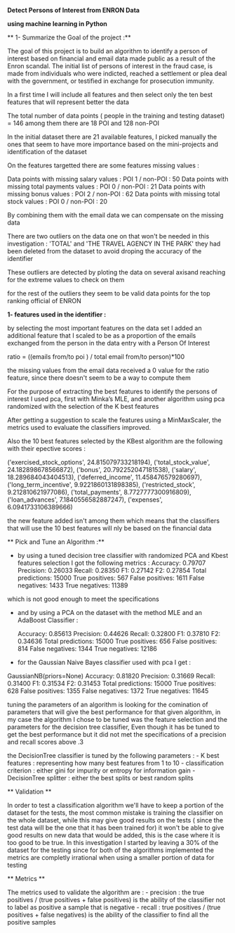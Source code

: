 **Detect Persons of Interest from ENRON Data**

**using machine learning in Python**


** 1- Summarize the Goal of the project :**

The goal of this project is to build an algorithm to identify a person of interest based on financial and email data made public as a result of the Enron scandal. The initial list of persons of interest in the fraud case, is made from individuals who were indicted, reached a settlement or plea deal with the government, or testified in exchange for prosecution immunity.

In a first time I will include all features and then select only the ten best features that will represent better the data

The total number of data points ( people in the training and testing dataset) = 146
among them there are 18 POI and 128 non-POI

In the initial dataset there are 21 available features, I picked manually the ones that seem to have more importance based on the mini-projects and identification of the dataset

On the features targetted there are some features missing values :

Data points with missing salary values : POI  1  / non-POI :  50
Data points with missing total payments values : POI  0  / non-POI :  21
Data points with missing bonus values : POI  2  / non-POI :  62
Data points with missing total stock values : POI  0  / non-POI :  20

By combining them with the email data we can compensate on the missing data

There are two outliers on the data one on that won't be needed in this investigation : 'TOTAL' and 'THE TRAVEL AGENCY IN THE PARK'
they had been deleted from the dataset to avoid droping the accuracy of the identifier

These outliers are detected by ploting the data on several axisand reaching for the extreme values to check on them

for the rest of the outliers they seem to be valid data points for the top ranking official of ENRON

**1- features used in the identifier :**

by selecting the most important features on the data set I added an additional feature that I scaled to be as a proportion of the emails
exchanged from the person in the data entry with a Person Of Interest

ratio = ((emails from/to poi ) / total email from/to person)*100

the missing values from the email data received a 0 value for the ratio feature, since there doesn't seem to be a way to compute them

For the purpose of extracting the best features to identify the persons of interest I used pca, first with Minka’s MLE, and another algorithm using pca randomized with the selection of the K best features

After getting a suggestion to scale the features using a MinMaxScaler, the metrics used to evaluate the classifiers improved.

Also the 10 best features selected by the KBest algorithm are the following with their epective scores :

 ('exercised_stock_options', 24.815079733218194),
 ('total_stock_value', 24.182898678566872), 
 ('bonus', 20.792252047181538), 
 ('salary', 18.289684043404513), 
 ('deferred_income', 11.458476579280697), 
 ('long_term_incentive', 9.9221860131898385), 
 ('restricted_stock', 9.212810621977086), 
 ('total_payments', 8.7727777300916809), 
 ('loan_advances', 7.1840556582887247), 
 ('expenses', 6.0941733106389666)

the new feature added isn't among them which means that the classifiers that will use the 10 best features will nly be based on the 
financial data

** Pick and Tune an Algorithm :**

- by using a tuned decision tree classifier with randomized PCA and Kbest features selection I got the following metrics :
	Accuracy: 0.79707	Precision: 0.26033	Recall: 0.28350	F1: 0.27142	F2: 0.27854
	Total predictions: 15000	True positives:  567	False positives: 1611	False negatives: 1433	True negatives: 11389

which is not good enough to meet the specifications

- and by using a PCA on the dataset with the method MLE and an AdaBoost Classifier :

	Accuracy: 0.85613	Precision: 0.44626	Recall: 0.32800	F1: 0.37810	F2: 0.34636
	Total predictions: 15000	True positives:  656	False positives:  814	False negatives: 1344	True negatives: 12186

- for the Gaussian Naive Bayes classifier used with pca I get :

GaussianNB(priors=None)
	Accuracy: 0.81820	Precision: 0.31669	Recall: 0.31400	F1: 0.31534	F2: 0.31453
	Total predictions: 15000	True positives:  628	False positives: 1355	False negatives: 1372	True negatives: 11645

tuning the parameters of an algorithm is looking for the comination of parameters that will give the best performance for that given 
algorithm, in my case the algorithm I chose to be tuned was the feature selection and the parameters for the decision tree classifier,
Even though it has be tuned to get the best performance but it did not met the specifications of a precision and recall scores above .3

the DecisionTree classifier is tuned by the following parameters :
	- K best features : representing how many best features from 1 to 10
	- classification criterion : either gini for impurity or entropy for information gain
	- DecisionTree splitter : either the best splits or best random splits



** Validation **

In order to test a classification algorithm we'll have to keep a portion of the dataset for the tests, the most common mistake is 
training the classifier on the whole dataset, while this may give good results on the tests ( since the test data will be the one that 
it has been trained for) it won't be able to give good results on new data that would be added, this is the case where it is too good to 
be true.
In this investigation I started by leaving a 30% of the dataset for the testing since for both of the algorithms implemented the 
metrics are completly irrational when using a smaller portion of data for testing

** Metrics **

The metrics used to validate the algorithm are :
	- precision : the true positives / (true positives + false positives) is the ability of the classifier not to label as positive a
	sample that is negative
	- recall : true positives / (true positives + false negatives) is the ability of the classifier to find all the positive samples